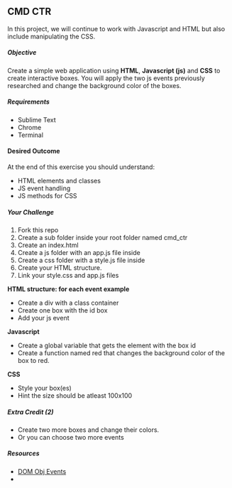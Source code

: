 <h2>CMD CTR</h2>

<p>In this project, we will continue to work with Javascript and HTML but also include manipulating the CSS.</p>

<h5>Objective</h5>
<p>Create a simple web application using <b>HTML</b>, <b>Javascript (js)</b> and <b>CSS</b> to create interactive boxes. You will apply the two js events previously researched and change the background color of the boxes.</p>

<h5>Requirements</h5>
<ul>
  <li>Sublime Text</li>
  <li>Chrome</li>
  <li>Terminal</li>
</ul>

<h4>Desired Outcome</h4>
<p>At the end of this exercise you should understand:</p>
<ul>
  <li>HTML elements and classes</li>
  <li>JS event handling</li>
  <li>JS methods for CSS</li>
</ul>

<h5>Your Challenge</h5>
<ol>
  <li>Fork this repo</li>
  <li>Create a sub folder inside your root folder named cmd_ctr</li>
  <li>Create an index.html</li>
  <li>Create a js folder with an app.js file inside</li>
  <li>Create a css folder with a style.js file inside</li>
  <li>Create your HTML structure.</li>
  <li>Link your style.css and app.js files</li>
</ol>

<b>HTML structure: for each event example</b>
<ul>
  <li>Create a div with a class container</li>
  <li>Create one box with the id box</li>
  <li>Add your js event</li>
</ul>

<b>Javascript</b>
<ul>
  <li>Create a global variable that gets the element with the box id</li>
  <li>Create a function named red that changes the background color of the box to red.</li>
</ul>

<b>CSS</b>
<ul>
  <li>Style your box(es)</li>
  <li>Hint the size should be atleast 100x100</li>
</ul>

<h5>Extra Credit (2)</h5>
<ul>
  <li>Create two more boxes and change their colors.</li>
  <li>Or you can choose two more events</li>
</ul>

<h5>Resources</h5>
<ul>
  <li><a href="http://www.w3schools.com/jsref/dom_obj_event.asp">DOM Obj Events</a></li>
  <li><a href="https://developer.mozilla.org/en-US/docs/Web/API/Element/classList"></a></li>
</ul>